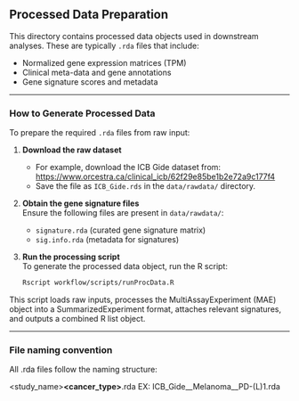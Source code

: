## Processed Data Preparation

This directory contains processed data objects used in downstream analyses. These are typically `.rda` files that include:

- Normalized gene expression matrices (TPM)
- Clinical meta-data and gene annotations
- Gene signature scores and metadata

---

### How to Generate Processed Data

To prepare the required `.rda` files from raw input:

1. **Download the raw dataset**  
   - For example, download the ICB Gide dataset from:  
     https://www.orcestra.ca/clinical_icb/62f29e85be1b2e72a9c177f4  
   - Save the file as `ICB_Gide.rds` in the `data/rawdata/` directory.

2. **Obtain the gene signature files**  
   Ensure the following files are present in `data/rawdata/`:  
   - `signature.rda` (curated gene signature matrix)  
   - `sig.info.rda` (metadata for signatures)

3. **Run the processing script**  
   To generate the processed data object, run the R script:
   ```bash
   Rscript workflow/scripts/runProcData.R

This script loads raw inputs, processes the MultiAssayExperiment (MAE) object into a SummarizedExperiment format, attaches relevant signatures, and outputs a combined R list object.

---

### File naming convention
All .rda files follow the naming structure:

<study_name>__<cancer_type>__<treatment>.rda 
EX: ICB_Gide__Melanoma__PD-(L)1.rda